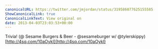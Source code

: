 ```yaml
---
canonicalURL: https://twitter.com/jmjordan/status/319586077625155585
ShowCanonicalLink: true
CanonicalLinkText: View original on
date: 2013-04-03T23:03:53+00:00
---
```

Trivia! (@ Sesame Burgers &amp; Beer - @sesameburger w/ @tylerskippy) [http://4sq.com/10aOykI](http://4sq.com/10aOykI)